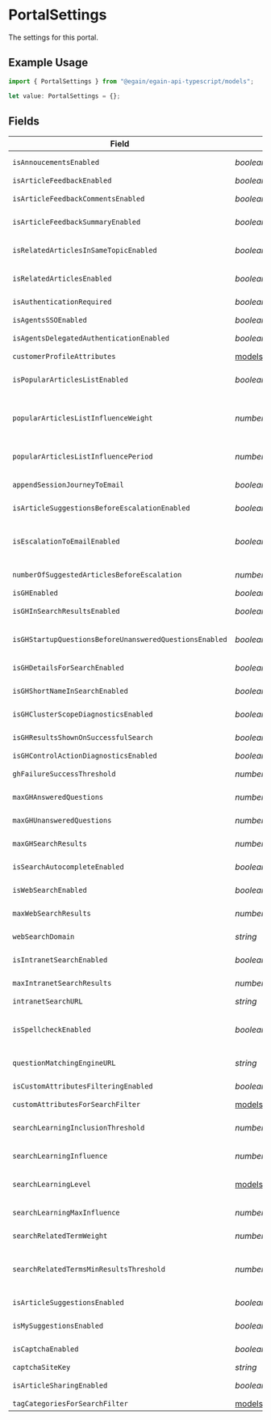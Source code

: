 # PortalSettings

The settings for this portal.

## Example Usage

```typescript
import { PortalSettings } from "@egain/egain-api-typescript/models";

let value: PortalSettings = {};
```

## Fields

| Field                                                                                                                                            | Type                                                                                                                                             | Required                                                                                                                                         | Description                                                                                                                                      |
| ------------------------------------------------------------------------------------------------------------------------------------------------ | ------------------------------------------------------------------------------------------------------------------------------------------------ | ------------------------------------------------------------------------------------------------------------------------------------------------ | ------------------------------------------------------------------------------------------------------------------------------------------------ |
| `isAnnoucementsEnabled`                                                                                                                          | *boolean*                                                                                                                                        | :heavy_minus_sign:                                                                                                                               | Whether the announcements section is enabled on this portal.                                                                                     |
| `isArticleFeedbackEnabled`                                                                                                                       | *boolean*                                                                                                                                        | :heavy_minus_sign:                                                                                                                               | Whether article feedback is allowed.                                                                                                             |
| `isArticleFeedbackCommentsEnabled`                                                                                                               | *boolean*                                                                                                                                        | :heavy_minus_sign:                                                                                                                               | Whether comments should be included in the feedback.                                                                                             |
| `isArticleFeedbackSummaryEnabled`                                                                                                                | *boolean*                                                                                                                                        | :heavy_minus_sign:                                                                                                                               | Whether a summary of feedback ratings should be displayed.                                                                                       |
| `isRelatedArticlesInSameTopicEnabled`                                                                                                            | *boolean*                                                                                                                                        | :heavy_minus_sign:                                                                                                                               | Whether all articles in the same topic are automatically treated as related articles.                                                            |
| `isRelatedArticlesEnabled`                                                                                                                       | *boolean*                                                                                                                                        | :heavy_minus_sign:                                                                                                                               | Whether the related articles section is shown.                                                                                                   |
| `isAuthenticationRequired`                                                                                                                       | *boolean*                                                                                                                                        | :heavy_minus_sign:                                                                                                                               | Whether the portal requires authentication for access.                                                                                           |
| `isAgentsSSOEnabled`                                                                                                                             | *boolean*                                                                                                                                        | :heavy_minus_sign:                                                                                                                               | Whether SSO is enabled for agents                                                                                                                |
| `isAgentsDelegatedAuthenticationEnabled`                                                                                                         | *boolean*                                                                                                                                        | :heavy_minus_sign:                                                                                                                               | Whether delegated authentication is enabled for agents                                                                                           |
| `customerProfileAttributes`                                                                                                                      | [models.ConfigurableAttributes](../models/configurableattributes.md)                                                                             | :heavy_minus_sign:                                                                                                                               | N/A                                                                                                                                              |
| `isPopularArticlesListEnabled`                                                                                                                   | *boolean*                                                                                                                                        | :heavy_minus_sign:                                                                                                                               | Whether the popular articles list is displayed. Maximum of 50 popular articles will be dislpayed.                                                |
| `popularArticlesListInfluenceWeight`                                                                                                             | *number*                                                                                                                                         | :heavy_minus_sign:                                                                                                                               | The weight assigned to the influence of related articles on the ranking of popular articles in the ranking formula.                              |
| `popularArticlesListInfluencePeriod`                                                                                                             | *number*                                                                                                                                         | :heavy_minus_sign:                                                                                                                               | The timeframe in days that related articles affect the ranking of popular articles in the ranking formula.                                       |
| `appendSessionJourneyToEmail`                                                                                                                    | *boolean*                                                                                                                                        | :heavy_minus_sign:                                                                                                                               | Whether the session transcript should be appended to the email message.                                                                          |
| `isArticleSuggestionsBeforeEscalationEnabled`                                                                                                    | *boolean*                                                                                                                                        | :heavy_minus_sign:                                                                                                                               | Whether a user is  shown suggested articles before escalating.                                                                                   |
| `isEscalationToEmailEnabled`                                                                                                                     | *boolean*                                                                                                                                        | :heavy_minus_sign:                                                                                                                               | Whether the user can ask a question via email if Guided Help doesn’t provide an answer, triggering a search before escalation.                   |
| `numberOfSuggestedArticlesBeforeEscalation`                                                                                                      | *number*                                                                                                                                         | :heavy_minus_sign:                                                                                                                               | The number of articles to show to a customer before escalation.                                                                                  |
| `isGHEnabled`                                                                                                                                    | *boolean*                                                                                                                                        | :heavy_minus_sign:                                                                                                                               | Whether guided help is enabled.                                                                                                                  |
| `isGHInSearchResultsEnabled`                                                                                                                     | *boolean*                                                                                                                                        | :heavy_minus_sign:                                                                                                                               | Whether to show guided help results in search results.                                                                                           |
| `isGHStartupQuestionsBeforeUnansweredQuestionsEnabled`                                                                                           | *boolean*                                                                                                                                        | :heavy_minus_sign:                                                                                                                               | Whether startup questions should be presented before unanswered questions in Guided Help.                                                        |
| `isGHDetailsForSearchEnabled`                                                                                                                    | *boolean*                                                                                                                                        | :heavy_minus_sign:                                                                                                                               | Whether additional information should be shown in search results.                                                                                |
| `isGHShortNameInSearchEnabled`                                                                                                                   | *boolean*                                                                                                                                        | :heavy_minus_sign:                                                                                                                               | When enabled it shows the short names in results.                                                                                                |
| `isGHClusterScopeDiagnosticsEnabled`                                                                                                             | *boolean*                                                                                                                                        | :heavy_minus_sign:                                                                                                                               | Whether to show Cluster scope diagnostics during execution.                                                                                      |
| `isGHResultsShownOnSuccessfulSearch`                                                                                                             | *boolean*                                                                                                                                        | :heavy_minus_sign:                                                                                                                               | Whether to automatically display results on search success.                                                                                      |
| `isGHControlActionDiagnosticsEnabled`                                                                                                            | *boolean*                                                                                                                                        | :heavy_minus_sign:                                                                                                                               | isGHControlActionDiagnosticsEnabled                                                                                                              |
| `ghFailureSuccessThreshold`                                                                                                                      | *number*                                                                                                                                         | :heavy_minus_sign:                                                                                                                               | A value from range that indicates the failure-success score                                                                                      |
| `maxGHAnsweredQuestions`                                                                                                                         | *number*                                                                                                                                         | :heavy_minus_sign:                                                                                                                               | A value indicating the maximum number of answered questions.                                                                                     |
| `maxGHUnansweredQuestions`                                                                                                                       | *number*                                                                                                                                         | :heavy_minus_sign:                                                                                                                               | A value indicating the maximum number of unanswered questions.                                                                                   |
| `maxGHSearchResults`                                                                                                                             | *number*                                                                                                                                         | :heavy_minus_sign:                                                                                                                               | Maximum number of guided help results to return.                                                                                                 |
| `isSearchAutocompleteEnabled`                                                                                                                    | *boolean*                                                                                                                                        | :heavy_minus_sign:                                                                                                                               | Whether the autocomplete interface should be enabled.                                                                                            |
| `isWebSearchEnabled`                                                                                                                             | *boolean*                                                                                                                                        | :heavy_minus_sign:                                                                                                                               | Whether web searches should be performed as part of multi-search.                                                                                |
| `maxWebSearchResults`                                                                                                                            | *number*                                                                                                                                         | :heavy_minus_sign:                                                                                                                               | The maximum number of results from the web search to return.                                                                                     |
| `webSearchDomain`                                                                                                                                | *string*                                                                                                                                         | :heavy_minus_sign:                                                                                                                               | Use this to restrict web search results to a specific domain.                                                                                    |
| `isIntranetSearchEnabled`                                                                                                                        | *boolean*                                                                                                                                        | :heavy_minus_sign:                                                                                                                               | Whether intranet results should be returned as part of multi-search.                                                                             |
| `maxIntranetSearchResults`                                                                                                                       | *number*                                                                                                                                         | :heavy_minus_sign:                                                                                                                               | The maximum number of results from an intranet search to return.                                                                                 |
| `intranetSearchURL`                                                                                                                              | *string*                                                                                                                                         | :heavy_minus_sign:                                                                                                                               | The URL for the Intranet Search.                                                                                                                 |
| `isSpellcheckEnabled`                                                                                                                            | *boolean*                                                                                                                                        | :heavy_minus_sign:                                                                                                                               | Whether spell-correction should be performed on search queries. The corrected query is returned with the results, but is not automatically used. |
| `questionMatchingEngineURL`                                                                                                                      | *string*                                                                                                                                         | :heavy_minus_sign:                                                                                                                               | The URL for the question matching engine.                                                                                                        |
| `isCustomAttributesFilteringEnabled`                                                                                                             | *boolean*                                                                                                                                        | :heavy_minus_sign:                                                                                                                               | Whether search results should be filtered by custom attribute values.                                                                            |
| `customAttributesForSearchFilter`                                                                                                                | [models.SearchFilterAttribute](../models/searchfilterattribute.md)[]                                                                             | :heavy_minus_sign:                                                                                                                               | N/A                                                                                                                                              |
| `searchLearningInclusionThreshold`                                                                                                               | *number*                                                                                                                                         | :heavy_minus_sign:                                                                                                                               | The minimum number of accepts and rejects of an article before article ranking is affected.                                                      |
| `searchLearningInfluence`                                                                                                                        | *number*                                                                                                                                         | :heavy_minus_sign:                                                                                                                               | A ranking multiplier for learned scoring.                                                                                                        |
| `searchLearningLevel`                                                                                                                            | [models.SearchLearningLevel](../models/searchlearninglevel.md)                                                                                   | :heavy_minus_sign:                                                                                                                               | Affects the influence of learning on search rankings. 0 = off, 1 = low, 2 = medium, 3 = high, 4 = custom.                                        |
| `searchLearningMaxInfluence`                                                                                                                     | *number*                                                                                                                                         | :heavy_minus_sign:                                                                                                                               | The maximum influence allowed for learned scoring.                                                                                               |
| `searchRelatedTermWeight`                                                                                                                        | *number*                                                                                                                                         | :heavy_minus_sign:                                                                                                                               | The weight assigned to related terms during search.                                                                                              |
| `searchRelatedTermsMinResultsThreshold`                                                                                                          | *number*                                                                                                                                         | :heavy_minus_sign:                                                                                                                               | If the number of search results is less than or equal to this value, a search with related terms will be used to fill in results.                |
| `isArticleSuggestionsEnabled`                                                                                                                    | *boolean*                                                                                                                                        | :heavy_minus_sign:                                                                                                                               | Whether users can make suggestions on an article.                                                                                                |
| `isMySuggestionsEnabled`                                                                                                                         | *boolean*                                                                                                                                        | :heavy_minus_sign:                                                                                                                               | Whether a user can view their suggestions.                                                                                                       |
| `isCaptchaEnabled`                                                                                                                               | *boolean*                                                                                                                                        | :heavy_minus_sign:                                                                                                                               | Whether CAPTCHA is enabled or not in the portal.                                                                                                 |
| `captchaSiteKey`                                                                                                                                 | *string*                                                                                                                                         | :heavy_minus_sign:                                                                                                                               | The configured CAPTCHA site key.                                                                                                                 |
| `isArticleSharingEnabled`                                                                                                                        | *boolean*                                                                                                                                        | :heavy_minus_sign:                                                                                                                               | Whether the article sharing is enabled.                                                                                                          |
| `tagCategoriesForSearchFilter`                                                                                                                   | [models.TagCategoriesForInterest](../models/tagcategoriesforinterest.md)                                                                         | :heavy_minus_sign:                                                                                                                               | N/A                                                                                                                                              |